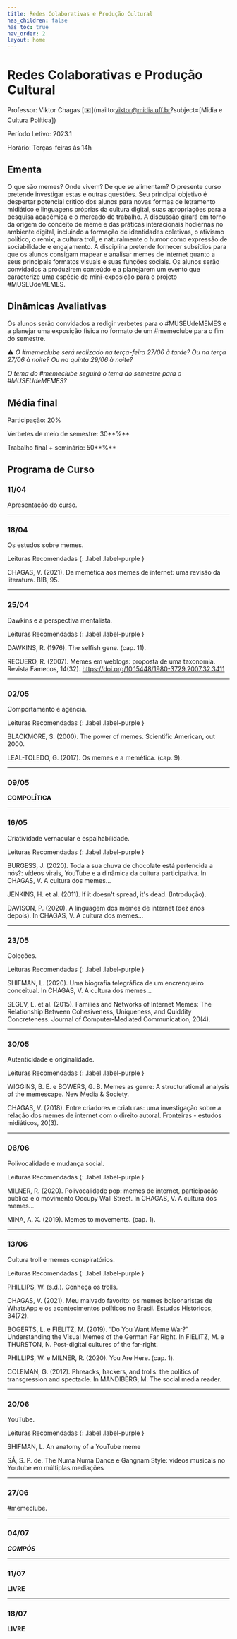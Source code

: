 ```yaml
---
title: Redes Colaborativas e Produção Cultural
has_children: false
has_toc: true
nav_order: 2
layout: home
---
```


# Redes Colaborativas e Produção Cultural

Professor: Viktor Chagas [✉️](mailto:viktor@midia.uff.br?subject=[Mídia e Cultura Política])

Período Letivo: 2023.1

Horário: Terças-feiras às 14h

## Ementa

O que são memes? Onde vivem? De que se alimentam? O presente curso pretende investigar estas e outras questões. Seu principal objetivo é despertar potencial crítico dos alunos para novas formas de letramento midiático e linguagens próprias da cultura digital, suas apropriações para a pesquisa acadêmica e o mercado de trabalho. A discussão girará em torno da origem do conceito de meme e das práticas interacionais hodiernas no ambiente digital, incluindo a formação de identidades coletivas, o ativismo político, o remix, a cultura troll, e naturalmente o humor como expressão de sociabilidade e engajamento. A disciplina pretende fornecer subsídios para que os alunos consigam mapear e analisar memes de internet quanto a seus principais formatos visuais e suas funções sociais. Os alunos serão convidados a produzirem conteúdo e a planejarem um evento que caracterize uma espécie de mini-exposição para o projeto #MUSEUdeMEMES.

## Dinâmicas Avaliativas

Os alunos serão convidados a redigir verbetes para o #MUSEUdeMEMES e a planejar uma exposição física no formato de um #memeclube para o fim do semestre.

<aside>
  
⚠️ *O #memeclube será realizado na terça-feira 27/06 à tarde? Ou na terça 27/06 à noite? Ou na quinta 29/06 à noite?*

*O tema do #memeclube seguirá o tema do semestre para o #MUSEUdeMEMES?*

</aside>

## Média final

Participação: 20%

Verbetes de meio de semestre: 30**%**

Trabalho final + seminário: 50**%**


## Programa de Curso

### 11/04

Apresentação do curso.

---

### 18/04

Os estudos sobre memes.

Leituras Recomendadas
{: .label .label-purple } 

CHAGAS, V. (2021). Da memética aos memes de internet: uma revisão da literatura. BIB, 95. [](https://bibanpocs.emnuvens.com.br/revista/article/view/119)

---

### 25/04

Dawkins e a perspectiva mentalista.

Leituras Recomendadas
{: .label .label-purple } 

DAWKINS, R. (1976). The selfish gene. (cap. 11).

RECUERO, R. (2007). Memes em weblogs: proposta de uma taxonomia. Revista Famecos, 14(32). https://doi.org/10.15448/1980-3729.2007.32.3411 

---

### 02/05

Comportamento e agência.

Leituras Recomendadas
{: .label .label-purple } 

BLACKMORE, S. (2000). The power of memes. Scientific American, out 2000.

LEAL-TOLEDO, G. (2017). Os memes e a memética. (cap. 9).

---

### 09/05

**COMPOLÍTICA**

---

### 16/05

Criatividade vernacular e espalhabilidade.

Leituras Recomendadas
{: .label .label-purple } 

BURGESS, J. (2020). Toda a sua chuva de chocolate está pertencida a nós?: vídeos virais, YouTube e a dinâmica da cultura participativa. In CHAGAS, V. A cultura dos memes…

JENKINS, H. et al. (2011). If it doesn't spread, it's dead. (Introdução). [](http://convergenceculture.org/research/Spreadability_doublesidedprint_final_063009.pdf )

DAVISON, P. (2020). A linguagem dos memes de internet (dez anos depois). In CHAGAS, V. A cultura dos memes…

---

### 23/05

Coleções.

Leituras Recomendadas
{: .label .label-purple } 

SHIFMAN, L. (2020). Uma biografia telegráfica de um encrenqueiro conceitual. In CHAGAS, V. A cultura dos memes…

SEGEV, E. et al. (2015). Families and Networks of Internet Memes: The Relationship Between Cohesiveness, Uniqueness, and Quiddity Concreteness. Journal of Computer-Mediated Communication, 20(4). [](https://doi.org/10.1111/jcc4.12120)

---

### 30/05

Autenticidade e originalidade.

Leituras Recomendadas
{: .label .label-purple } 

WIGGINS, B. E. e BOWERS, G. B. Memes as genre: A structurational analysis of the memescape. New Media & Society. [](https://doi.org/10.1177/1461444814535194)

CHAGAS, V. (2018). Entre criadores e criaturas: uma investigação sobre a relação dos memes de internet com o direito autoral. Fronteiras - estudos midiáticos, 20(3). [](https://doi.org/10.4013/fem.2018.203.09)

---

### 06/06

Polivocalidade e mudança social.

Leituras Recomendadas
{: .label .label-purple } 

MILNER, R. (2020). Polivocalidade pop: memes de internet, participação pública e o movimento Occupy Wall Street. In CHAGAS, V. A cultura dos memes…

MINA, A. X. (2019). Memes to movements. (cap. 1).

---

### 13/06

Cultura troll e memes conspiratórios.

Leituras Recomendadas
{: .label .label-purple } 

PHILLIPS, W. (s.d.). Conheça os trolls. [](https://museudememes.com.br/conheca-os-trolls)

CHAGAS, V. (2021). Meu malvado favorito: os memes bolsonaristas de WhatsApp e os acontecimentos políticos no Brasil. Estudos Históricos, 34(72). [](https://bibliotecadigital.fgv.br/ojs/index.php/reh/article/view/82097)

BOGERTS, L. e FIELITZ, M. (2019). “Do You Want Meme War?” Understanding the Visual Memes of the German Far Right. In FIELITZ, M. e THURSTON, N. Post-digital cultures of the far-right.

PHILLIPS, W. e MILNER, R. (2020). You Are Here. (cap. 1).

COLEMAN, G. (2012). Phreacks, hackers, and trolls: the politics of transgression and spectacle. In MANDIBERG, M. The social media reader.

---

### 20/06

YouTube.

Leituras Recomendadas
{: .label .label-purple } 

SHIFMAN, L. An anatomy of a YouTube meme [](https://sci-hub.ru/10.1177/1461444811412160)

SÁ, S. P. de. The Numa Numa Dance e Gangnam Style: vídeos musicais no Youtube em múltiplas mediações [](https://www.scielo.br/j/gal/a/q7SSrqDH3pL8dWrjycnZ5wn/?lang=pt)

---

### 27/06

#memeclube.

---

### 04/07

***COMPÓS***

---

### 11/07

**LIVRE**

---

### 18/07

**LIVRE**
